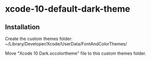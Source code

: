 # xcode-10-default-dark-theme

## Installation

Create the custom themes folder: ~/Library/Developer/Xcode/UserData/FontAndColorThemes/

Move "Xcode 10 Dark.xccolortheme" file to this custom themes folder.
